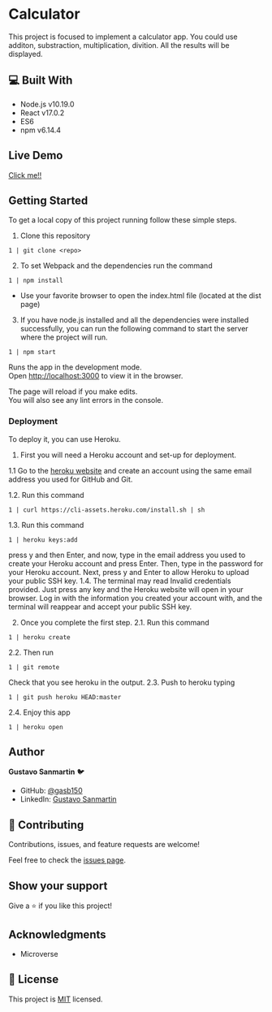 # Calculator

This project is focused to implement a calculator app. You could use additon, substraction, multiplication, divition. All the results will be displayed.

## :computer: Built With
- Node.js v10.19.0
- React v17.0.2
- ES6
- npm v6.14.4

## Live Demo

[Click me!!](https://stark-brook-25724.herokuapp.com/)
## Getting Started

To get a local copy of this project running follow these simple steps.

1. Clone this repository
 ```
 1 | git clone <repo>
 ```

2. To set Webpack and the dependencies run the command
 ```
 1 | npm install
 ```
- Use your favorite browser to open the index.html file (located at the dist page)

3. If you have node.js installed and all the dependencies were installed successfully, you can run the following command to start the server where the project will run.

```
1 | npm start
```

Runs the app in the development mode.\
Open [http://localhost:3000](http://localhost:3000) to view it in the browser.

The page will reload if you make edits.\
You will also see any lint errors in the console.

### Deployment

To deploy it, you can use Heroku. 
1. First you will need a Heroku account and set-up for deployment.

1.1 Go to the [heroku website](https://www.heroku.com/) and create an account using the same email address you used for GitHub and Git.

1.2. Run this command 
  ```
  1 | curl https://cli-assets.heroku.com/install.sh | sh
  ```
1.3. Run this command
  ```
  1 | heroku keys:add
  ```
press y and then Enter, and now, type in the email address you used to create your Heroku account and press Enter. Then, type in the password for your Heroku account. Next, press y and Enter to allow Heroku to upload your public SSH key.
1.4. The terminal may read Invalid credentials provided. Just press any key and the Heroku website will open in your browser. Log in with the information you created your account with, and the terminal will reappear and accept your public SSH key.

2. Once you complete the first step.
2.1. Run this command
``` 
1 | heroku create
```
2.2. Then run
```
1 | git remote
```
Check that you see heroku in the output.
2.3. Push to heroku typing 
```
1 | git push heroku HEAD:master
```
2.4. Enjoy this app
```
1 | heroku open
```
## Author
**Gustavo Sanmartin** :bird:
- GitHub: [@gasb150](https://github.com/gasb150)
- LinkedIn: [Gustavo Sanmartin](https://www.linkedin.com/in/gustavsanmartin/)

## 🤝 Contributing

Contributions, issues, and feature requests are welcome!

Feel free to check the [issues page](issues/).

## Show your support

Give a ⭐️ if you like this project!

## Acknowledgments

- Microverse


## 📝 License

<p>This project is <a href="LICENSE">MIT</a> licensed.</p>